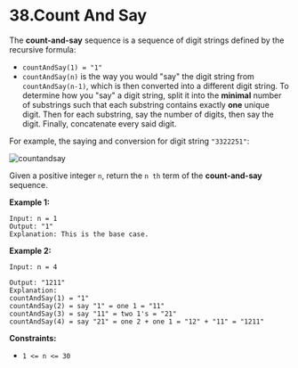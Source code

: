 38.Count And Say
===

The __count-and-say__ sequence is a sequence of digit strings defined by the recursive formula:

+ `countAndSay(1) = "1"`
+ `countAndSay(n)` is the way you would "say" the digit string from `countAndSay(n-1)`, which is then converted into a different digit string.
To determine how you "say" a digit string, split it into the __minimal__ number of substrings such that each substring contains exactly __one__ unique digit. Then for each substring, say the number of digits, then say the digit. Finally, concatenate every said digit.

For example, the saying and conversion for digit string `"3322251"`:

![countandsay](https://user-images.githubusercontent.com/99130418/198826076-aaeb0ad5-4fe8-43f2-ab6c-109d70b84974.jpg)

Given a positive integer `n`, return the `n th` term of the __count-and-say__ sequence.

__Example 1:__

```
Input: n = 1
Output: "1"
Explanation: This is the base case.
```

__Example 2:__

```
Input: n = 4

Output: "1211"
Explanation:
countAndSay(1) = "1"
countAndSay(2) = say "1" = one 1 = "11"
countAndSay(3) = say "11" = two 1's = "21"
countAndSay(4) = say "21" = one 2 + one 1 = "12" + "11" = "1211"
 ```

__Constraints:__

+ `1 <= n <= 30`
